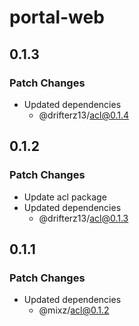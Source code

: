 # portal-web

## 0.1.3

### Patch Changes

- Updated dependencies
  - @drifterz13/acl@0.1.4

## 0.1.2

### Patch Changes

- Update acl package
- Updated dependencies
  - @drifterz13/acl@0.1.3

## 0.1.1

### Patch Changes

- Updated dependencies
  - @mixz/acl@0.1.2
